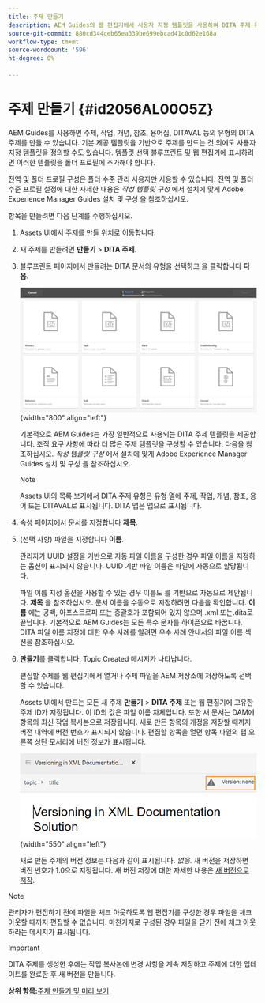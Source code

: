```yaml
---
title: 주제 만들기
description: AEM Guides의 웹 편집기에서 사용자 지정 템플릿을 사용하여 DITA 주제 유형을 만드는 방법에 대해 알아봅니다.
source-git-commit: 880cd344ceb65ea339be699ebcad41c0d62e168a
workflow-type: tm+mt
source-wordcount: '596'
ht-degree: 0%

---
```


# 주제 만들기 {#id2056AL00O5Z}

AEM Guides를 사용하면 주제, 작업, 개념, 참조, 용어집, DITAVAL 등의 유형의 DITA 주제를 만들 수 있습니다. 기본 제공 템플릿을 기반으로 주제를 만드는 것 외에도 사용자 지정 템플릿을 정의할 수도 있습니다. 템플릿 선택 블루프린트 및 웹 편집기에 표시하려면 이러한 템플릿을 폴더 프로필에 추가해야 합니다.

전역 및 폴더 프로필 구성은 폴더 수준 관리 사용자만 사용할 수 있습니다. 전역 및 폴더 수준 프로필 설정에 대한 자세한 내용은 *작성 템플릿 구성* 에서 설치에 맞게 Adobe Experience Manager Guides 설치 및 구성 을 참조하십시오.

항목을 만들려면 다음 단계를 수행하십시오.

1. Assets UI에서 주제를 만들 위치로 이동합니다.

1. 새 주제를 만들려면 **만들기** \> **DITA 주제**.

1. 블루프린트 페이지에서 만들려는 DITA 문서의 유형을 선택하고 을 클릭합니다 **다음**.

   ![](images/create_dita_topic.png){width="800" align="left"}

   기본적으로 AEM Guides는 가장 일반적으로 사용되는 DITA 주제 템플릿을 제공합니다. 조직 요구 사항에 따라 더 많은 주제 템플릿을 구성할 수 있습니다. 다음을 참조하십시오. *작성 템플릿 구성* 에서 설치에 맞게 Adobe Experience Manager Guides 설치 및 구성 을 참조하십시오.

   >[!NOTE]
   >
   > Assets UI의 목록 보기에서 DITA 주제 유형은 유형 열에 주제, 작업, 개념, 참조, 용어 또는 DITAVAL로 표시됩니다. DITA 맵은 맵으로 표시됩니다.

1. 속성 페이지에서 문서를 지정합니다 **제목**.

1. \(선택 사항\) 파일을 지정합니다 **이름**.

   관리자가 UUID 설정을 기반으로 자동 파일 이름을 구성한 경우 파일 이름을 지정하는 옵션이 표시되지 않습니다. UUID 기반 파일 이름은 파일에 자동으로 할당됩니다.

   파일 이름 지정 옵션을 사용할 수 있는 경우 이름도 를 기반으로 자동으로 제안됩니다. **제목** 을 참조하십시오. 문서 이름을 수동으로 지정하려면 다음을 확인합니다. **이름** 에는 공백, 아포스트로피 또는 중괄호가 포함되어 있지 않으며 .xml 또는.dita로 끝납니다. 기본적으로 AEM Guides는 모든 특수 문자를 하이픈으로 바꿉니다. DITA 파일 이름 지정에 대한 우수 사례를 알려면 우수 사례 안내서의 파일 이름 섹션을 참조하십시오.

1. **만들기**&#x200B;를 클릭합니다. Topic Created 메시지가 나타납니다.

   편집할 주제를 웹 편집기에서 열거나 주제 파일을 AEM 저장소에 저장하도록 선택할 수 있습니다.

   Assets UI에서 만드는 모든 새 주제 **만들기** \> **DITA 주제** 또는 웹 편집기에 고유한 주제 ID가 지정됩니다. 이 ID의 값은 파일 이름 자체입니다. 또한 새 문서는 DAM에 항목의 최신 작업 복사본으로 저장됩니다. 새로 만든 항목의 개정을 저장할 때까지 버전 내역에 버전 번호가 표시되지 않습니다. 편집할 항목을 열면 항목 파일의 탭 오른쪽 상단 모서리에 버전 정보가 표시됩니다.

   ![](images/topic-version-none_cs.png){width="550" align="left"}

   새로 만든 주제의 버전 정보는 다음과 같이 표시됩니다. *없음*. 새 버전을 저장하면 버전 번호가 1.0으로 지정됩니다. 새 버전 저장에 대한 자세한 내용은 [새 버전으로 저장](web-editor-features.md#save-as-new-version-id209ME400GXA).


>[!NOTE]
>
> 관리자가 편집하기 전에 파일을 체크 아웃하도록 웹 편집기를 구성한 경우 파일을 체크 아웃할 때까지 편집할 수 없습니다. 마찬가지로 구성된 경우 파일을 닫기 전에 체크 아웃하라는 메시지가 표시됩니다.

>[!IMPORTANT]
>
> DITA 주제를 생성한 후에는 작업 복사본에 변경 사항을 계속 저장하고 주제에 대한 업데이트를 완료한 후 새 버전을 만듭니다.

**상위 항목:**[&#x200B;주제 만들기 및 미리 보기](create-preview-topics.md)
